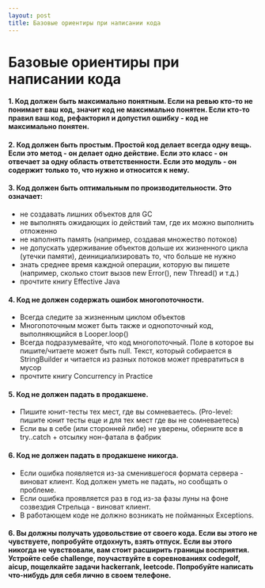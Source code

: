 ```yaml
---
layout: post
title: Базовые ориентиры при написании кода
---
```

# Базовые ориентиры при написании кода

#### 1. Код должен быть максимально понятным. Если на ревью кто-то не понимает ваш код, значит код не максимально понятен. Если кто-то правил ваш код, рефакторил и допустил ошибку - код не максимально понятен.
#### 2. Код должен быть простым. Простой код делает всегда одну вещь. Если это метод - он делает одно действие. Если это класс - он отвечает за одну область ответственности. Если это модуль - он содержит только то, что нужно и относится к нему.
#### 3. Код должен быть оптимальным по производительности. Это означает:

  * не создавать лишних объектов для GC
  * не выполнять ожидающих io действий там, где их можно выполнить отложенно
  * не наполнять память (например, создавая множество потоков)
  * не допускать удерживание объектов дольше их жизненного цикла (утечки памяти), деинициализировать то, что больше не нужно
  * знать среднее время каждной операции, которую вы пишете (например, сколько стоит вызов new Error(), new Thread() и т.д.)
  * прочтите книгу Effective Java
  
#### 4. Код не должен содержать ошибок многопоточности.

  * Всегда следите за жизненным циклом объектов
  * Многопоточным может быть также и однопоточный код, выполняющийся в Looper.loop()
  * Всегда подразумевайте, что код многопоточный. Поле в которое вы пишите/читаете может быть null. Текст, который собирается в StringBuilder и читается из разных потоков может превратиться в мусор
  * прочтите книгу Concurrency in Practice
  
#### 5. Код не должен падать в продакшене.

  * Пишите юнит-тесты тех мест, где вы сомневаетесь. (Pro-level: пишите юнит тесты еще и для тех мест где вы не сомневаетесь)
  * Если вы в себе (или сторонней либе) не уверены, оберните все в try..catch + отсылку нон-фатала в фабрик
  
#### 6. Код не должен падать в продакшене никогда.

  * Если ошибка появляется из-за сменившегося формата сервера - виноват клиент. Код должен уметь не падать, но сообщать о проблеме.
  * Если ошибка проявляется раз в год из-за фазы луны на фоне созвездия Стрельца - виноват клиент.
  * В работающем коде не должно возникать не пойманных Exceptions.
  
#### 6. Вы должны получать удовольствие от своего кода. Если вы этого не чувствуете, попробуйте отдохнуть, взять отпуск. Если вы этого никогда не чувствовали, вам стоит расширить границы восприятия. Устройте себе challenge, поучаствуйте в соревнованиях codegolf, aicup, пощелкайте задачи hackerrank, leetcode. Попробуйте написать что-нибудь для себя лично в своем телефоне.
